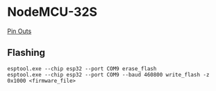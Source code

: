 # NodeMCU-32S
[Pin Outs](https://www.shenzhen2u.com/NodeMCU-32S)

## Flashing
```
esptool.exe --chip esp32 --port COM9 erase_flash
esptool.exe --chip esp32 --port COM9 --baud 460800 write_flash -z 0x1000 <firmware_file>
```